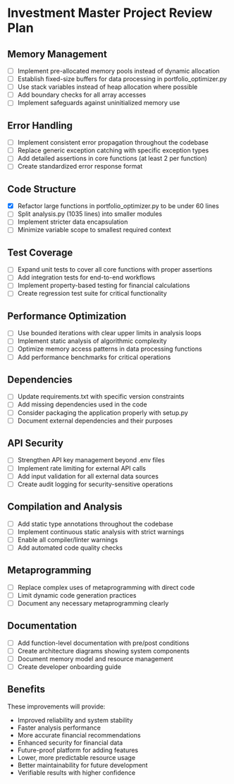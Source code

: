 # Investment Master Project Review Plan

## Memory Management
- [ ] Implement pre-allocated memory pools instead of dynamic allocation
- [ ] Establish fixed-size buffers for data processing in portfolio_optimizer.py
- [ ] Use stack variables instead of heap allocation where possible
- [ ] Add boundary checks for all array accesses
- [ ] Implement safeguards against uninitialized memory use

## Error Handling
- [ ] Implement consistent error propagation throughout the codebase
- [ ] Replace generic exception catching with specific exception types
- [ ] Add detailed assertions in core functions (at least 2 per function)
- [ ] Create standardized error response format

## Code Structure
- [x] Refactor large functions in portfolio_optimizer.py to be under 60 lines
- [ ] Split analysis.py (1035 lines) into smaller modules
- [ ] Implement stricter data encapsulation
- [ ] Minimize variable scope to smallest required context

## Test Coverage
- [ ] Expand unit tests to cover all core functions with proper assertions
- [ ] Add integration tests for end-to-end workflows
- [ ] Implement property-based testing for financial calculations
- [ ] Create regression test suite for critical functionality

## Performance Optimization
- [ ] Use bounded iterations with clear upper limits in analysis loops
- [ ] Implement static analysis of algorithmic complexity
- [ ] Optimize memory access patterns in data processing functions
- [ ] Add performance benchmarks for critical operations

## Dependencies
- [ ] Update requirements.txt with specific version constraints
- [ ] Add missing dependencies used in the code
- [ ] Consider packaging the application properly with setup.py
- [ ] Document external dependencies and their purposes

## API Security
- [ ] Strengthen API key management beyond .env files
- [ ] Implement rate limiting for external API calls
- [ ] Add input validation for all external data sources
- [ ] Create audit logging for security-sensitive operations

## Compilation and Analysis
- [ ] Add static type annotations throughout the codebase
- [ ] Implement continuous static analysis with strict warnings
- [ ] Enable all compiler/linter warnings
- [ ] Add automated code quality checks

## Metaprogramming
- [ ] Replace complex uses of metaprogramming with direct code
- [ ] Limit dynamic code generation practices
- [ ] Document any necessary metaprogramming clearly

## Documentation
- [ ] Add function-level documentation with pre/post conditions
- [ ] Create architecture diagrams showing system components
- [ ] Document memory model and resource management
- [ ] Create developer onboarding guide

## Benefits
These improvements will provide:
- Improved reliability and system stability
- Faster analysis performance
- More accurate financial recommendations
- Enhanced security for financial data
- Future-proof platform for adding features
- Lower, more predictable resource usage
- Better maintainability for future development
- Verifiable results with higher confidence 
